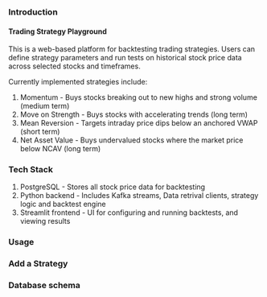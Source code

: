 ### Introduction
#### Trading Strategy Playground

This is a web-based platform for backtesting trading strategies. Users can define strategy parameters and run tests on historical stock price data across selected stocks and timeframes.

Currently implemented strategies include:
1. Momentum - Buys stocks breaking out to new highs and strong volume (medium term)
2. Move on Strength - Buys stocks with accelerating trends (long term)
3. Mean Reversion - Targets intraday price dips below an anchored VWAP (short term)
4. Net Asset Value - Buys undervalued stocks where the market price below NCAV (long term)


### Tech Stack
1. PostgreSQL - Stores all stock price data for backtesting
2. Python backend - Includes Kafka streams, Data retrival clients, strategy logic and backtest engine
3. Streamlit frontend - UI for configuring and running backtests, and viewing results


### Usage

[//]: # (Examples of parameters and output here)


### Add a Strategy

[//]: # (How to add a new strategy instructions here)


### Database schema

[//]: # (Define tables here)
